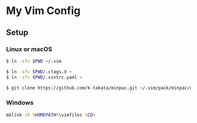 # My Vim Config

## Setup

### Linux or macOS

```sh
$ ln -sfv $PWD ~/.vim

$ ln -sfv $PWD/.ctags.d ~
$ ln -sfv $PWD/.vintrc.yaml ~

$ git clone https://github.com/k-takata/minpac.git ~/.vim/pack/minpac/opt/minpac
```

### Windows

```bat
mklink /D %HOMEPATH%\vimfiles %CD%
```
